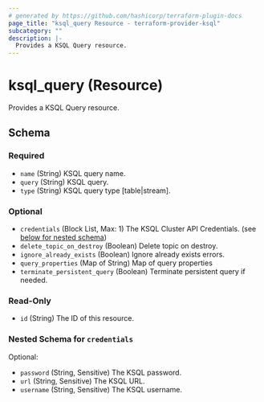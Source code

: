 ```yaml
---
# generated by https://github.com/hashicorp/terraform-plugin-docs
page_title: "ksql_query Resource - terraform-provider-ksql"
subcategory: ""
description: |-
  Provides a KSQL Query resource.
---
```


# ksql_query (Resource)

Provides a KSQL Query resource.



<!-- schema generated by tfplugindocs -->
## Schema

### Required

- `name` (String) KSQL query name.
- `query` (String) KSQL query.
- `type` (String) KSQL query type [table|stream].

### Optional

- `credentials` (Block List, Max: 1) The KSQL Cluster API Credentials. (see [below for nested schema](#nestedblock--credentials))
- `delete_topic_on_destroy` (Boolean) Delete topic on destroy.
- `ignore_already_exists` (Boolean) Ignore already exists errors.
- `query_properties` (Map of String) Map of query properties
- `terminate_persistent_query` (Boolean) Terminate persistent query if needed.

### Read-Only

- `id` (String) The ID of this resource.

<a id="nestedblock--credentials"></a>
### Nested Schema for `credentials`

Optional:

- `password` (String, Sensitive) The KSQL password.
- `url` (String, Sensitive) The KSQL URL.
- `username` (String, Sensitive) The KSQL username.


